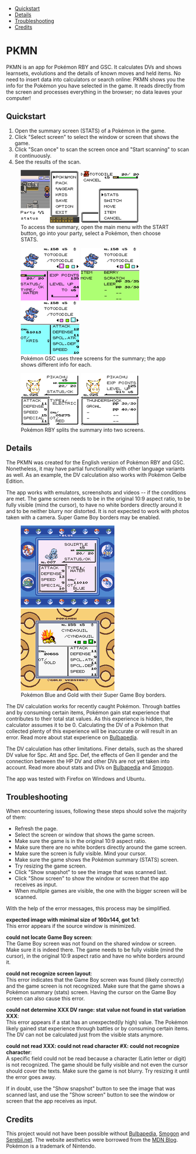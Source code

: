 <!-- @import "[TOC]" {cmd="toc" depthFrom=2 depthTo=3 orderedList=false} -->

<!-- code_chunk_output -->

- [Quickstart](#quickstart)
- [Details](#details)
- [Troubleshooting](#troubleshooting)
- [Credits](#credits)

<!-- /code_chunk_output -->

# PKMN

PKMN is an app for Pokémon RBY and GSC. It calculates DVs and shows learnsets, evolutions and the details of known moves and held items. No need to insert data into calculators or search online: PKMN shows you the info for the Pokémon you have selected in the game. It reads directly from the screen and processes everything in the browser; no data leaves your computer! 

## Quickstart

1. Open the summary screen (STATS) of a Pokémon in the game.
1. Click "Select screen" to select the window or screen that shows the game.
1. Click "Scan once" to scan the screen once and "Start scanning" to scan it continuously. 
1. See the results of the scan.

<figure>
  <div class="multi-img-figure">
  <img class="screenshot" src="img/Crystal_select_party.png" alt="1">
  <img class="screenshot"src="img/Crystal_select_summary.png" alt="0">
  </div>
  <figcaption>
  To access the summary, open the main menu with the START button, go into your party, select a Pokémon, then choose STATS.
  </figcaption>
</figure>

<figure>
  <div class="multi-img-figure">
  <img class="screenshot" src="img/Crystal_summary_1.png" alt="0">
  <img class="screenshot" src="img/Crystal_summary_2.png" alt="1">
  <img class="screenshot" src="img/Crystal_summary_3.png" alt="2">
  </div>
  <figcaption>
  Pokémon GSC uses three screens for the summary; the app shows different info for each.
  </figcaption>
</figure>

<figure>
  <div class="multi-img-figure">
  <img class="screenshot" src="img/Yellow_summary_1.png" alt="0">
  <img class="screenshot" src="img/Yellow_summary_2.png" alt="1">
  </div>
  <figcaption>
  Pokémon RBY splits the summary into two screens.
  </figcaption>
</figure>

## Details

The PKMN was created for the English version of Pokémon RBY and GSC. Nonetheless, it may have partial functionality with other language variants as well. As an example, the DV calculation also works with Pokémon Gelbe Edition.

The app works with emulators, screenshots and videos -- if the conditions are met. The game screen needs to be in the original 10:9 aspect ratio, to be fully visible (mind the cursor), to have no white borders directly around it and to be neither blurry nor distorted. It is not expected to work with photos taken with a camera. Super Game Boy borders may be enabled.

<figure>
  <div class="multi-img-figure">
  <img class="screenshot" src="img/Blue_SGB_summary_1.png" alt="0">
  <img class="screenshot" src="img/Gold_SGB_summary_3.png" alt="1">
  </div>
  <figcaption>
  Pokémon Blue and Gold with their Super Game Boy borders.
  </figcaption>
</figure>

The DV calculation works for recently caught Pokémon. Through battles and by consuming certain items, Pokémon gain stat experience that contributes to their total stat values. As this experience is hidden, the calculator assumes it to be 0. Calculating the DV of a Pokémon that collected plenty of this experience will be inaccurate or will result in an error. Read more about stat experience on [Bulbapedia](https://bulbapedia.bulbagarden.net/wiki/Effort_values#Stat_experience). 

The DV calculation has other limitations. Finer details, such as the shared DV value for Spc. Att and Spc. Def, the effects of Gen II gender and the connection between the HP DV and other DVs are not yet taken into account. Read more about stats and DVs on [Bulbapedia](https://bulbapedia.bulbagarden.net/wiki/Individual_values#Generation_I_and_II) and [Smogon](https://www.smogon.com/ingame/guides/rby_gsc_stats).

The app was tested with Firefox on Windows and Ubuntu.

## Troubleshooting

When encountering issues, following these steps should solve the majority of them:

- Refresh the page.
- Select the screen or window that shows the game screen.
- Make sure the game is in the original 10:9 aspect ratio.
- Make sure there are no white borders directly around the game screen.
- Make sure the screen is fully visible. Mind your cursor.
- Make sure the game shows the Pokémon summary (STATS) screen.
- Try resizing the game screen.
- Click "Show snapshot" to see the image that was scanned last.
- Click "Show screen" to show the window or screen that the app receives as input.
- When multiple games are visible, the one with the bigger screen will be scanned.

With the help of the error messages, this process may be simplified.

**expected image with minimal size of 160x144, got 1x1**:  
This error appears if the source window is minimized.

**could not locate Game Boy screen**:  
The Game Boy screen was not found on the shared window or screen. Make sure it is indeed there. The game needs to be fully visible (mind the cursor), in the original 10:9 aspect ratio and have no white borders around it.

**could not recognize screen layout**:  
This error indicates that the Game Boy screen was found (likely correctly) and the game screen is not recognized. Make sure that the game shows a Pokémon summary (stats) screen. Having the cursor on the Game Boy screen can also cause this error.

**could not determine XXX DV range: stat value not found in stat variation XXX**:  
This error appears if a stat has an unexpected(ly high) value. The Pokémon likely gained stat experience through battles or by consuming certain items. The DV can not be calculated just from the visible stats anymore.

**could not read XXX: could not read character #X: could not recognize character**:  
A specific field could not be read because a character (Latin letter or digit) is not recognized. The game should be fully visible and not even the cursor should cover the texts. Make sure the game is not blurry. Try resizing it until the error goes away.

If in doubt, use the "Show snapshot" button to see the image that was scanned last, and use the "Show screen" button to see the window or screen that the app receives as input.

## Credits

This project would not have been possible without [Bulbapedia](https://bulbapedia.bulbagarden.net/), [Smogon](https://www.smogon.com/) and [Serebii.net](https://www.serebii.net/). The website aesthetics were borrowed from the [MDN Blog](https://developer.mozilla.org/en-US/blog/). Pokémon is a trademark of Nintendo.

